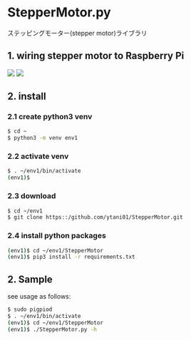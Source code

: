 # StepperMotor.py

ステッピングモーター(stepper motor)ライブラリ

## 1. wiring stepper motor to Raspberry Pi

![](doc/DRY8835-28BYJ-01.png)
![](doc/DRY8835-28BYJ-01a.png)

## 2. install

### 2.1 create python3 venv

```bash
$ cd ~
$ python3 -m venv env1
```

### 2.2 activate venv

```bash
$ . ~/env1/bin/activate
(env1)$
```

### 2.3 download

```bash
$ cd ~/env1
$ git clone https::/github.com/ytani01/StepperMotor.git
```

### 2.4 install python packages

```bash
(env1)$ cd ~/env1/StepperMotor
(env1)$ pip3 install -r requirements.txt
```

## 2. Sample

see usage as follows:
```bash
$ sudo pigpiod
$ . ~/env1/bin/activate
(env1)$ cd ~/env1/StepperMotor
(env1)$ ./StepperMotor.py -h
```

